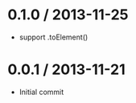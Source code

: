 
0.1.0 / 2013-11-25
==================

 * support .toElement()

0.0.1 / 2013-11-21
==================

 * Initial commit
